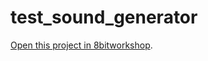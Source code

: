 test_sound_generator
=====

[Open this project in 8bitworkshop](http://8bitworkshop.com/redir.html?platform=verilog&githubURL=https%3A%2F%2Fgithub.com%2Falanswx%2Ftest_sound_generator&file=sound_generator.v).
